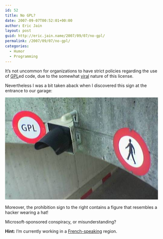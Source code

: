 ```yaml
---
id: 52
title: No GPL?
date: 2007-09-07T00:52:01+00:00
author: Eric Jain
layout: post
guid: http://eric.jain.name/2007/09/07/no-gpl/
permalink: /2007/09/07/no-gpl/
categories:
  - Humor
  - Programming
---
```

It&#8217;s not uncommon for organizations to have strict policies regarding the use of [GPL](http://www.gnu.org/copyleft/gpl.html)ed code, due to the somewhat [viral](http://en.wikipedia.org/wiki/Copyleft#Is_copyleft_.22viral.22.3F) nature of this license.

<!--more-->

Nevertheless I was a bit taken aback when I discovered this sign at the entrance to our garage:

![GPL Prohibited?](/2007/09/07/no-gpl/gpl.jpg)

Moreover, the prohibition sign to the right contains a figure that resembles a hacker wearing a hat!

Microsoft-sponsored conspiracy, or misunderstanding?

**Hint:** I&#8217;m currently working in a [French-speaking](http://www.google.com/search?q=define:GPL&defl=fr) region.